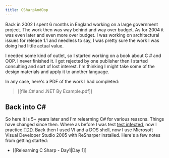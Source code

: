 ```yaml
---
title: CSharpAndOop
---
```

Back in 2002 I spent 6 months in England working on a large government project. The work then was way behind and way over budget. As for 2004 it was even later and even more over budget. I was working on architectural issues for release 1.1 and needless to say, I was pretty sure the work I was doing had little actual value.

I needed some kind of outlet, so I started working on a book about C # and OOP. I never finished it. I got rejected by one publisher then I started consulting and sort of lost interest. I'm thinking I might take some of the design materials and apply it to another language.

In any case, here's a PDF of the work I had completed:
> [[file:C# and .NET By Example.pdf]]



## Back into C#
So here it is 5+ years later and I'm relearning C# for various reasons. Things have changed since then. Where as before I was test [test infected](http://junit.sourceforge.net/doc/testinfected/testing.htm), now I practice [TDD](http://schuchert.wikispaces.com/Test+Driven+Development). Back then I used VI and a DOS shell, now I use Microsoft Visual Developer Studio 2005 with ReSharper installed. Here's a few notes from getting started:
* [[Relearning C Sharp - Day1|Day 1]]
